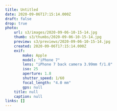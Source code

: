 ```yaml
---
title: Untitled
date: 2020-09-06T17:15:14.000Z
draft: false
drop: true
photo:
    url: s3/images/2020-09-06-10-15-14.jpg
    thumb: s3/thumbs/2020-09-06-10-15-14.jpg
    preview: s3/previews/2020-09-06-10-15-14.jpg
    created: 2020-09-06T17:15:14.000Z
    exif:
        make: Apple
        model: "iPhone 7"
        lens: "iPhone 7 back camera 3.99mm f/1.8"
        iso: 25
        aperture: 1.8
        shutter_speed: 1/60
        focal_length: "4.0 mm"
        gps: null
    title: null
    caption: null
links: []
---
```

